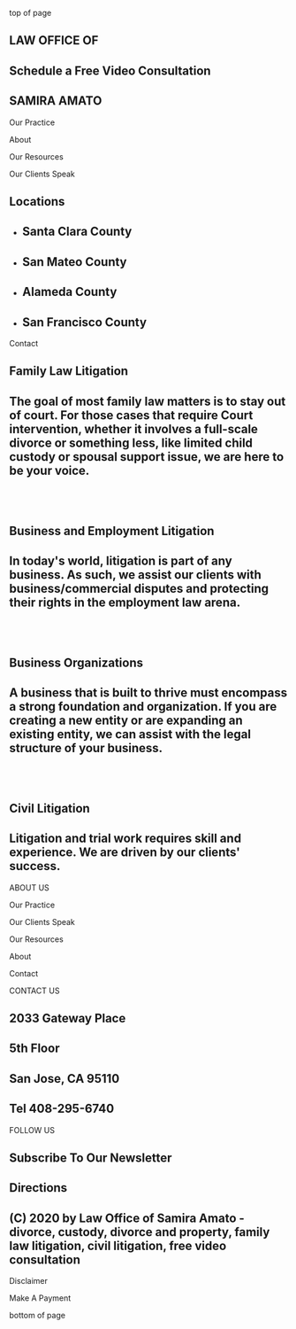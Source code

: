 top of page

## LAW OFFICE OF

## Schedule a Free Video Consultation

## SAMIRA AMATO

Our Practice

About

Our Resources

Our Clients Speak

## Locations

  * ## Santa Clara County

  * ## San Mateo County

  * ## Alameda County

  * ## San Francisco County




Contact

## Family Law Litigation

## The goal of most family law matters is to stay out of court. For those cases that require Court intervention, whether it involves a full-scale divorce or something less, like limited child custody or spousal support issue, we are here to be your voice.

## ​

## Business and Employment Litigation

## In today's world, litigation is part of any business. As such, we assist our clients with business/commercial disputes and protecting their rights in the employment law arena.

## ​

## Business Organizations

## A business that is built to thrive must encompass a strong foundation and organization. If you are creating a new entity or are expanding an existing entity, we can assist with the legal structure of your business.

## ​

## Civil Litigation

## Litigation and trial work requires skill and experience.  We are driven by our clients' success.

ABOUT US

Our Practice

Our Clients Speak

Our Resources

About

Contact

CONTACT US

## 2033 Gateway Place

## 5th Floor

## San Jose, CA 95110

## Tel 408-295-6740

FOLLOW US

## Subscribe To Our Newsletter

## Directions

## (C) 2020 by Law Office of Samira Amato \- divorce, custody, divorce and property, family law litigation, civil litigation, free video consultation

Disclaimer

Make A Payment

bottom of page

